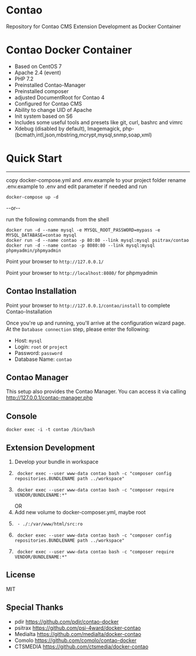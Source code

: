 # Contao
Repository for Contao CMS Extension Development as Docker Container

# Contao Docker Container
- Based on CentOS 7
- Apache 2.4 (event)
- PHP 7.2
- Preinstalled Contao-Manager
- Preinstalled composer
- adjusted DocumentRoot for Contao 4
- Configured for Contao CMS
- Ability to change UID of Apache
- Init system based on S6
- Includes some useful tools and presets like git, curl, bashrc and vimrc
- Xdebug (disabled by default), Imagemagick, php-(bcmath,intl,json,mbstring,mcrypt,mysql,snmp,soap,xml)


# Quick Start
---

copy docker-compose.yml and .env.example to your project folder
rename .env.example to .env and edit parameter if needed
and run
```
docker-compose up -d
```

--or--

run the following commands from the shell
```
docker run -d --name mysql -e MYSQL_ROOT_PASSWORD=mypass -e MYSQL_DATABASE=contao mysql
docker run -d --name contao -p 80:80 --link mysql:mysql psitrax/contao
docker run -d --name contao -p 8080:80 --link mysql:mysql phpmyadmin/phpmyadmin
```

Point your browser to `http://127.0.0.1/`

Point your browser to `http://localhost:8080/` for phpmyadmin

Contao Installation
---

Point your browser to `http://127.0.0.1/contao/install` to complete Contao-Installation

Once you're up and running, you'll arrive at the configuration wizard page. At the `Database connection` step, please enter the following:

- Host: `mysql`
- Login: `root` or  `project`
- Password: `password`
- Database Name: `contao`

Contao Manager
---
This setup also provides the Contao Manager. You can access it via calling http://127.0.0.1/contao-manager.php

Console
---

    docker exec -i -t contao /bin/bash

Extension Development
---

1. Develop your bundle in workspace
2.      docker exec --user www-data contao bash -c "composer config repositories.BUNDLENAME path ../workspace"
3.      docker exec --user www-data contao bash -c "composer require VENDOR/BUNDLENAME:*"
    OR
1. Add new volume to docker-composer.yml, maybe root
2.      - ./:/var/www/html/src:ro
3.      docker exec --user www-data contao bash -c "composer config repositories.BUNDLENAME path ../workspace"
4.      docker exec --user www-data contao bash -c "composer require VENDOR/BUNDLENAME:*"

License
---

MIT

Special Thanks
--------------
- pdir https://github.com/pdir/contao-docker
- psitrax https://github.com/psi-4ward/docker-contao
- Medialta https://github.com/medialta/docker-contao
- Comolo https://github.com/comolo/contao-docker
- CTSMEDIA https://github.com/ctsmedia/docker-contao
